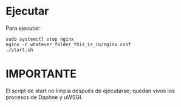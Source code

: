 # Ejecutar

Para ejecutar:
```
sudo systemctl stop nginx
nginx -c whatever_folder_this_is_in/nginx.conf
./start.sh
```

# IMPORTANTE
El script de start no limpia después de ejecutarse; quedan vivos los procesos de Daphne y uWSGI.
